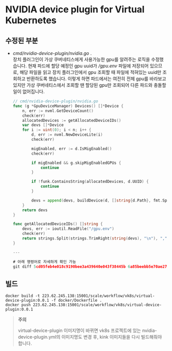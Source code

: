 # NVIDIA device plugin for Virtual Kubernetes

## 수정된 부분

- *cmd/nvidia-device-plugin/nvidia.go* .  
    장치 플러그인이 가상 쿠버네티스에게 사용가능한 gpu를 알려주는 로직을 수정했습니다. 현재 파드에 할당 예정인 gpu uuid가 */gpu.env* 파일에 저장되어 있으므로, 해당 파일을 읽고 장치 플러그인에서 gpu 조회할 때 파일에 적혀있는 uuid만 조회하고 반환하도록 했습니다. 이렇게 하면 파드에서는 여전히 전체 gpu를 바라보고 있지만 가상 쿠버네티스에서 조회할 땐 할당된 gpu만 조회되어 다른 파드와 충돌할 일이 없어집니다.  
    ```go
    // cmd/nvidia-device-plugin/nvidia.go
    func (g *GpuDeviceManager) Devices() []*Device {
        n, err := nvml.GetDeviceCount()
        check(err)
        allocatedDevices := getAllocatedDeviceIDs()
        var devs []*Device
        for i := uint(0); i < n; i++ {
            d, err := nvml.NewDeviceLite(i)
            check(err)

            migEnabled, err := d.IsMigEnabled()
            check(err)

            if migEnabled && g.skipMigEnabledGPUs {
                continue
            }

            if !funk.ContainsString(allocatedDevices, d.UUID) {
                continue
            }

            devs = append(devs, buildDevice(d, []string{d.Path}, fmt.Sprintf("%v", i)))
        }
        return devs
    }

    func getAllocatedDeviceIDs() []string {
        devs, err := ioutil.ReadFile("/gpu.env")
        check(err)
        return strings.Split(strings.TrimRight(string(devs), "\n"), ",")
    }

    ---

    # 아래 명령어로 자세하게 확인 가능
    git diff 5cd05feb4e018c9190bee3a439640e043f38445b 6a85beebb5e70ae27cb1f4f4f4d691745eb59e9b
    ```

## 빌드 
```
docker build -t 223.62.245.138:15001/scale/workflow/vk8s/virtual-device-plugin:0.0.1 -f docker/Dockerfile .
docker push 223.62.245.138:15001/scale/workflow/vk8s/virtual-device-plugin:0.0.1
```    
> **주의**  
>  
> virtual-device-plugin 이미지명이 바뀌면 vk8s 프로젝트에 있는 nvidia-device-plugin.yml의 이미지명도 변경 후, kink 이미지들을 다시 빌드해줘야 합니다.
